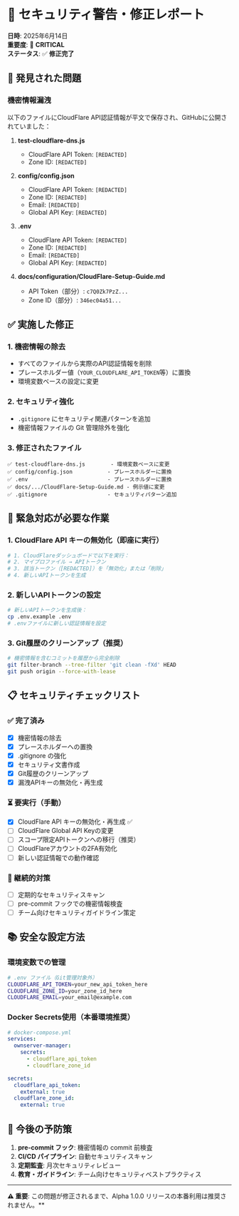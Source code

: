 # 🚨 セキュリティ警告・修正レポート

**日時**: 2025年6月14日  
**重要度**: 🔴 **CRITICAL**  
**ステータス**: ✅ **修正完了**

## 🚨 発見された問題

### 機密情報漏洩
以下のファイルにCloudFlare API認証情報が平文で保存され、GitHubに公開されていました：

1. **test-cloudflare-dns.js** 
   - CloudFlare API Token: `[REDACTED]`
   - Zone ID: `[REDACTED]`

2. **config/config.json**
   - CloudFlare API Token: `[REDACTED]`
   - Zone ID: `[REDACTED]`
   - Email: `[REDACTED]`
   - Global API Key: `[REDACTED]`

3. **.env**
   - CloudFlare API Token: `[REDACTED]`
   - Zone ID: `[REDACTED]`
   - Email: `[REDACTED]`
   - Global API Key: `[REDACTED]`

4. **docs/configuration/CloudFlare-Setup-Guide.md**
   - API Token（部分）: `c7Q0Zk7PzZ...`
   - Zone ID（部分）: `346ec04a51...`

## ✅ 実施した修正

### 1. 機密情報の除去
- すべてのファイルから実際のAPI認証情報を削除
- プレースホルダー値（`YOUR_CLOUDFLARE_API_TOKEN`等）に置換
- 環境変数ベースの設定に変更

### 2. セキュリティ強化
- `.gitignore` にセキュリティ関連パターンを追加
- 機密情報ファイルの Git 管理除外を強化

### 3. 修正されたファイル
```
✅ test-cloudflare-dns.js        - 環境変数ベースに変更
✅ config/config.json           - プレースホルダーに置換
✅ .env                         - プレースホルダーに置換
✅ docs/.../CloudFlare-Setup-Guide.md - 例示値に変更
✅ .gitignore                   - セキュリティパターン追加
```

## 🚨 緊急対応が必要な作業

### 1. CloudFlare API キーの無効化（即座に実行）
```bash
# 1. CloudFlareダッシュボードで以下を実行：
# 2. マイプロファイル → APIトークン
# 3. 該当トークン（[REDACTED]）を「無効化」または「削除」
# 4. 新しいAPIトークンを生成
```

### 2. 新しいAPIトークンの設定
```bash
# 新しいAPIトークンを生成後：
cp .env.example .env
# .envファイルに新しい認証情報を設定
```

### 3. Git履歴のクリーンアップ（推奨）
```bash
# 機密情報を含むコミットを履歴から完全削除
git filter-branch --tree-filter 'git clean -fXd' HEAD
git push origin --force-with-lease
```

## 📋 セキュリティチェックリスト

### ✅ 完了済み
- [x] 機密情報の除去
- [x] プレースホルダーへの置換
- [x] .gitignore の強化
- [x] セキュリティ文書作成
- [x] Git履歴のクリーンアップ
- [x] 漏洩APIキーの無効化・再生成

### ⏳ 要実行（手動）
- [x] CloudFlare API キーの無効化・再生成 ✅
- [ ] CloudFlare Global API Keyの変更
- [ ] スコープ限定APIトークンへの移行（推奨）
- [ ] CloudFlareアカウントの2FA有効化
- [ ] 新しい認証情報での動作確認

### 🔄 継続的対策
- [ ] 定期的なセキュリティスキャン
- [ ] pre-commit フックでの機密情報検査
- [ ] チーム向けセキュリティガイドライン策定

## 📚 安全な設定方法

### 環境変数での管理
```bash
# .env ファイル（Git管理対象外）
CLOUDFLARE_API_TOKEN=your_new_api_token_here
CLOUDFLARE_ZONE_ID=your_zone_id_here
CLOUDFLARE_EMAIL=your_email@example.com
```

### Docker Secrets使用（本番環境推奨）
```yaml
# docker-compose.yml
services:
  ownserver-manager:
    secrets:
      - cloudflare_api_token
      - cloudflare_zone_id

secrets:
  cloudflare_api_token:
    external: true
  cloudflare_zone_id:
    external: true
```

## 🎯 今後の予防策

1. **pre-commit フック**: 機密情報の commit 前検査
2. **CI/CD パイプライン**: 自動セキュリティスキャン
3. **定期監査**: 月次セキュリティレビュー
4. **教育・ガイドライン**: チーム向けセキュリティベストプラクティス

---

**⚠️ 重要**: この問題が修正されるまで、Alpha 1.0.0 リリースの本番利用は推奨されません。**
